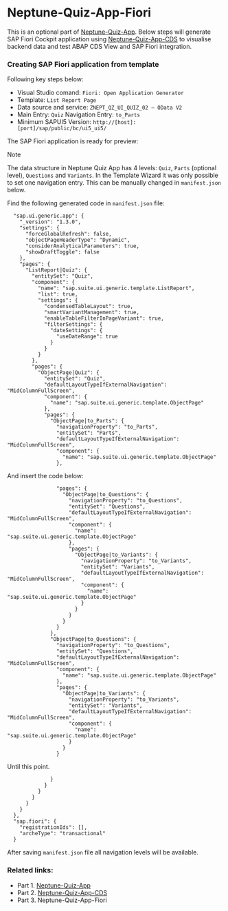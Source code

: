 # Neptune-Quiz-App-Fiori
This is an optional part of [Neptune-Quiz-App]( https://github.com/eborzykh/Neptune-Quiz-App). 
Below steps will generate SAP Fiori Cockpit application using [Neptune-Quiz-App-CDS](https://github.com/eborzykh/Neptune-Quiz-App-CDS) to visualise backend data and test ABAP CDS View and SAP Fiori integration.

### Creating SAP Fiori application from template
Following key steps below:
- Visual Studio comand: `Fiori: Open Application Generator`
- Template: `List Report Page`
- Data source and service: `ZNEPT_QZ_UI_QUIZ_02 – OData V2`
- Main Entry: `Quiz` Navigation Entry: `to_Parts`
- Minimum SAPUI5 Version: `http://[host]:[port]/sap/public/bc/ui5_ui5/`

The SAP Fiori application is ready for preview:


> [!NOTE]
> The data structure in Neptune Quiz App has 4 levels: `Quiz`, `Parts` (optional level), `Questions` and `Variants`.
> In the Template Wizard it was only possible to set one navigation entry. This can be manually changed in `manifest.json` below.

Find the following generated code in `manifest.json` file:
```
  "sap.ui.generic.app": {
    "_version": "1.3.0",
    "settings": {
      "forceGlobalRefresh": false,
      "objectPageHeaderType": "Dynamic",
      "considerAnalyticalParameters": true,
      "showDraftToggle": false
    },
    "pages": {
      "ListReport|Quiz": {
        "entitySet": "Quiz",
        "component": {
          "name": "sap.suite.ui.generic.template.ListReport",
          "list": true,
          "settings": {
            "condensedTableLayout": true,
            "smartVariantManagement": true,
            "enableTableFilterInPageVariant": true,
            "filterSettings": {
              "dateSettings": {
                "useDateRange": true
              }
            }
          }
        },
        "pages": {
          "ObjectPage|Quiz": {
            "entitySet": "Quiz",
            "defaultLayoutTypeIfExternalNavigation": "MidColumnFullScreen",
            "component": {
              "name": "sap.suite.ui.generic.template.ObjectPage"
            },
            "pages": {
              "ObjectPage|to_Parts": {
                "navigationProperty": "to_Parts",
                "entitySet": "Parts",
                "defaultLayoutTypeIfExternalNavigation": "MidColumnFullScreen",
                "component": {
                  "name": "sap.suite.ui.generic.template.ObjectPage"
                },
```
And insert the code below:
```
                "pages": {
                  "ObjectPage|to_Questions": {
                    "navigationProperty": "to_Questions",
                    "entitySet": "Questions",
                    "defaultLayoutTypeIfExternalNavigation": "MidColumnFullScreen",
                    "component": {
                      "name": "sap.suite.ui.generic.template.ObjectPage"
                    },
                    "pages": {
                      "ObjectPage|to_Variants": {
                        "navigationProperty": "to_Variants",
                        "entitySet": "Variants",
                        "defaultLayoutTypeIfExternalNavigation": "MidColumnFullScreen",
                        "component": {
                          "name": "sap.suite.ui.generic.template.ObjectPage"
                        }
                      }
                    }
                  }
                }
              },
              "ObjectPage|to_Questions": {
                "navigationProperty": "to_Questions",
                "entitySet": "Questions",
                "defaultLayoutTypeIfExternalNavigation": "MidColumnFullScreen",
                "component": {
                  "name": "sap.suite.ui.generic.template.ObjectPage"
                },
                "pages": {
                  "ObjectPage|to_Variants": {
                    "navigationProperty": "to_Variants",
                    "entitySet": "Variants",
                    "defaultLayoutTypeIfExternalNavigation": "MidColumnFullScreen",
                    "component": {
                      "name": "sap.suite.ui.generic.template.ObjectPage"
                    }
                  }
                }
```
Until this point.
```
              }
            }
          }
        }
      }
    }
  },
  "sap.fiori": {
    "registrationIds": [],
    "archeType": "transactional"
  }
```

After saving `manifest.json` file all navigation levels will be available.

### Related links:
* Part 1. [Neptune-Quiz-App](https://github.com/eborzykh/Neptune-Quiz-App)
* Part 2. [Neptune-Quiz-App-CDS](https://github.com/eborzykh/Neptune-Quiz-App-CDS)
* Part 3. Neptune-Quiz-App-Fiori
